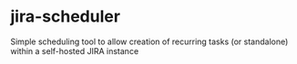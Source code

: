 # jira-scheduler
Simple scheduling tool to allow creation of recurring tasks (or standalone) within a self-hosted JIRA instance
